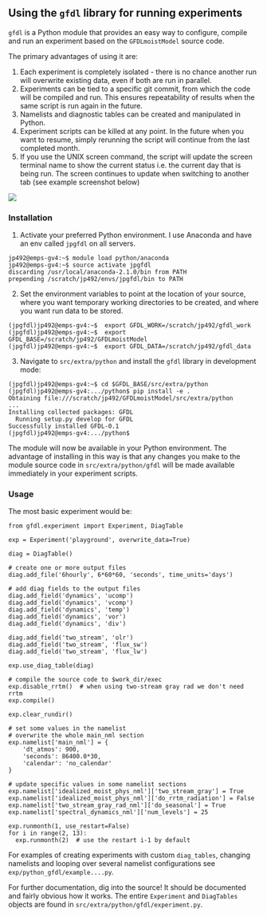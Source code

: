 ## Using the `gfdl` library for running experiments

`gfdl` is a Python module that provides an easy way to configure, compile and run an experiment based on the `GFDLmoistModel` source code.

The primary advantages of using it are:

1. Each experiment is completely isolated - there is no chance another run will overwrite existing data, even if both are run in parallel.
2. Experiments can be tied to a specific git commit, from which the code will be compiled and run.  This ensures repeatability of results when the same script is run again in the future.
2. Namelists and diagnostic tables can be created and manipulated in Python.
3. Experiment scripts can be killed at any point. In the future when you want to resume, simply rerunning the script will continue from the last completed month.
4. If you use the UNIX screen command, the script will update the screen terminal name to show the current status i.e. the current day that is being run.  The screen continues to update when switching to another tab (see example screenshot below)

![](http://g.recordit.co/ax5h0Hw9IE.gif)

### Installation
1. Activate your preferred Python environment. I use Anaconda and have an env called `jpgfdl` on all servers.
```
jp492@emps-gv4:~$ module load python/anaconda
jp492@emps-gv4:~$ source activate jpgfdl
discarding /usr/local/anaconda-2.1.0/bin from PATH
prepending /scratch/jp492/envs/jpgfdl/bin to PATH
```
2. Set the environment variables to point at the location of your source, where you want temporary working directories to be created, and where you want run data to be stored.
```
(jpgfdl)jp492@emps-gv4:~$  export GFDL_WORK=/scratch/jp492/gfdl_work
(jpgfdl)jp492@emps-gv4:~$  export GFDL_BASE=/scratch/jp492/GFDLmoistModel
(jpgfdl)jp492@emps-gv4:~$  export GFDL_DATA=/scratch/jp492/gfdl_data
```
3. Navigate to `src/extra/python` and install the `gfdl` library in development mode:
```
(jpgfdl)jp492@emps-gv4:~$ cd $GFDL_BASE/src/extra/python
(jpgfdl)jp492@emps-gv4:.../python$ pip install -e .
Obtaining file:///scratch/jp492/GFDLmoistModel/src/extra/python
...
Installing collected packages: GFDL
  Running setup.py develop for GFDL
Successfully installed GFDL-0.1
(jpgfdl)jp492@emps-gv4:.../python$
```

The module will now be available in your Python environment.  The advantage of installing in this way is that any changes you make to the module source code in `src/extra/python/gfdl` will be made available immediately in your experiment scripts.

### Usage

The most basic experiment would be:
```
from gfdl.experiment import Experiment, DiagTable

exp = Experiment('playground', overwrite_data=True)

diag = DiagTable()

# create one or more output files
diag.add_file('6hourly', 6*60*60, 'seconds', time_units='days')

# add diag fields to the output files
diag.add_field('dynamics', 'ucomp')
diag.add_field('dynamics', 'vcomp')
diag.add_field('dynamics', 'temp')
diag.add_field('dynamics', 'vor')
diag.add_field('dynamics', 'div')

diag.add_field('two_stream', 'olr')
diag.add_field('two_stream', 'flux_sw')
diag.add_field('two_stream', 'flux_lw')

exp.use_diag_table(diag)

# compile the source code to $work_dir/exec
exp.disable_rrtm()	# when using two-stream gray rad we don't need rrtm
exp.compile()

exp.clear_rundir()

# set some values in the namelist
# overwrite the whole main_nml section
exp.namelist['main_nml'] = {
    'dt_atmos': 900,
    'seconds': 86400.0*30,
    'calendar': 'no_calendar'
}

# update specific values in some namelist sections
exp.namelist['idealized_moist_phys_nml']['two_stream_gray'] = True
exp.namelist['idealized_moist_phys_nml']['do_rrtm_radiation'] = False
exp.namelist['two_stream_gray_rad_nml']['do_seasonal'] = True
exp.namelist['spectral_dynamics_nml']['num_levels'] = 25

exp.runmonth(1, use_restart=False)
for i in range(2, 13):
  exp.runmonth(2)  # use the restart i-1 by default
```

For examples of creating experiments with custom `diag_tables`, changing namelists and looping over several namelist configurations see `exp/python_gfdl/example....py`.

For further documentation, dig into the source! It should be documented and fairly obvious how it works.  The entire `Experiment` and `DiagTables` objects are found in `src/extra/python/gfdl/experiment.py`.
